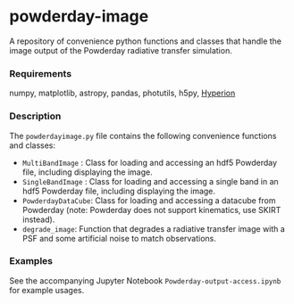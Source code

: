 # powderday-image
A repository of convenience python functions and classes that handle the image output of the Powderday radiative transfer simulation.

### Requirements
numpy, matplotlib, astropy, pandas, photutils, h5py, [Hyperion](https://pypi.org/project/Hyperion/)

### Description
The `powderdayimage.py` file contains the following convenience functions and classes:

- `MultiBandImage` : Class for loading and accessing an hdf5 Powderday file, including displaying the image.
- `SingleBandImage` : Class for loading and accessing a single band in an hdf5 Powderday file, including displaying the image.
- `PowderdayDataCube`: Class for loading and accessing a datacube from Powderday (note: Powderday does not support kinematics, use SKIRT instead).
- `degrade_image`: Function that degrades a radiative transfer image with a PSF and some artificial noise to match observations.

### Examples
See the accompanying Jupyter Notebook `Powderday-output-access.ipynb` for example usages.
